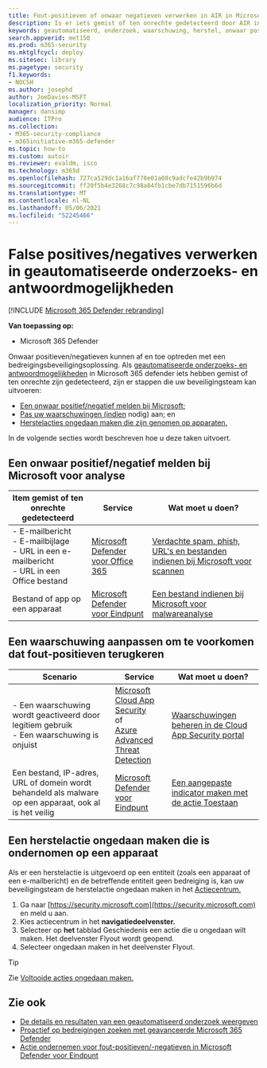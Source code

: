 ```yaml
---
title: Fout-positieven of onwaar negatieven verwerken in AIR in Microsoft 365 Defender
description: Is er iets gemist of ten onrechte gedetecteerd door AIR in Microsoft 365 Defender? Meer informatie over het indienen van fout-positieven of onwaar negatieven bij Microsoft voor analyse.
keywords: geautomatiseerd, onderzoek, waarschuwing, herstel, onwaar positief, onwaar negatief
search.appverid: met150
ms.prod: m365-security
ms.mktglfcycl: deploy
ms.sitesec: library
ms.pagetype: security
f1.keywords:
- NOCSH
ms.author: josephd
author: JoeDavies-MSFT
localization_priority: Normal
manager: dansimp
audience: ITPro
ms.collection:
- M365-security-compliance
- m365initiative-m365-defender
ms.topic: how-to
ms.custom: autoir
ms.reviewer: evaldm, isco
ms.technology: m365d
ms.openlocfilehash: 727ca529dc1a16af778e01a08c9adcfe42b9b974
ms.sourcegitcommit: ff20f5b4e3268c7c98a84fb1cbe7db7151596b6d
ms.translationtype: MT
ms.contentlocale: nl-NL
ms.lasthandoff: 05/06/2021
ms.locfileid: "52245466"
---
```

# <a name="handle-false-positivesnegatives-in-automated-investigation-and-response-capabilities"></a>False positives/negatives verwerken in geautomatiseerde onderzoeks- en antwoordmogelijkheden

[!INCLUDE [Microsoft 365 Defender rebranding](../includes/microsoft-defender.md)]

**Van toepassing op:**
- Microsoft 365 Defender

Onwaar positieven/negatieven kunnen af en toe optreden met een bedreigingsbeveiligingsoplossing. Als [geautomatiseerde onderzoeks- en antwoordmogelijkheden](m365d-autoir.md) in Microsoft 365 defender iets hebben gemist of ten onrechte zijn gedetecteerd, zijn er stappen die uw beveiligingsteam kan uitvoeren:

- [Een onwaar positief/negatief melden bij Microsoft;](#report-a-false-positivenegative-to-microsoft-for-analysis)
- [Pas uw waarschuwingen (indien](#adjust-an-alert-to-prevent-false-positives-from-recurring) nodig) aan; en 
- [Herstelacties ongedaan maken die zijn genomen op apparaten.](#undo-a-remediation-action-that-was-taken-on-a-device) 

In de volgende secties wordt beschreven hoe u deze taken uitvoert.

## <a name="report-a-false-positivenegative-to-microsoft-for-analysis"></a>Een onwaar positief/negatief melden bij Microsoft voor analyse

|Item gemist of ten onrechte gedetecteerd |Service  |Wat moet u doen?  |
|---------|---------|---------|
|- E-mailbericht <br/>- E-mailbijlage <br/>- URL in een e-mailbericht<br/>- URL in een Office bestand      |[Microsoft Defender voor Office 365](/microsoft-365/security/office-365-security/defender-for-office-365)        |[Verdachte spam, phish, URL's en bestanden indienen bij Microsoft voor scannen](../office-365-security/admin-submission.md)         |
|Bestand of app op een apparaat    |[Microsoft Defender voor Eindpunt](/windows/security/threat-protection)         |[Een bestand indienen bij Microsoft voor malwareanalyse](https://www.microsoft.com/wdsi/filesubmission)         |

## <a name="adjust-an-alert-to-prevent-false-positives-from-recurring"></a>Een waarschuwing aanpassen om te voorkomen dat fout-positieven terugkeren

|Scenario |Service |Wat moet u doen? |
|--------|--------|--------|
|- Een waarschuwing wordt geactiveerd door legitiem gebruik <br/>- Een waarschuwing is onjuist    |[Microsoft Cloud App Security](/cloud-app-security)<br/> of <br/>[Azure Advanced Threat Detection](/azure/security/fundamentals/threat-detection)         |[Waarschuwingen beheren in de Cloud App Security portal](/cloud-app-security/managing-alerts)         |
|Een bestand, IP-adres, URL of domein wordt behandeld als malware op een apparaat, ook al is het veilig|[Microsoft Defender voor Eindpunt](/windows/security/threat-protection) |[Een aangepaste indicator maken met de actie Toestaan](/windows/security/threat-protection/microsoft-defender-atp/manage-indicators) |

## <a name="undo-a-remediation-action-that-was-taken-on-a-device"></a>Een herstelactie ongedaan maken die is ondernomen op een apparaat

Als er een herstelactie is uitgevoerd op een entiteit (zoals een apparaat of een e-mailbericht) en de betreffende entiteit geen bedreiging is, kan uw beveiligingsteam de herstelactie ongedaan maken in het [Actiecentrum.](m365d-action-center.md)

1. Ga naar [https://security.microsoft.com](https://security.microsoft.com) en meld u aan. 
2. Kies actiecentrum in het **navigatiedeelvenster.** 
3. Selecteer op **het** tabblad Geschiedenis een actie die u ongedaan wilt maken. Het deelvenster Flyout wordt geopend.
4. Selecteer ongedaan maken in het deelvenster Flyout.

> [!TIP]
> Zie [Voltooide acties ongedaan maken.](m365d-autoir-actions.md#undo-completed-actions)

## <a name="see-also"></a>Zie ook

- [De details en resultaten van een geautomatiseerd onderzoek weergeven](m365d-autoir-results.md)
- [Proactief op bedreigingen zoeken met geavanceerde Microsoft 365 Defender](advanced-hunting-overview.md)
- [Actie ondernemen voor fout-positieven/-negatieven in Microsoft Defender voor Eindpunt](/windows/security/threat-protection/microsoft-defender-atp/defender-endpoint-false-positives-negatives)